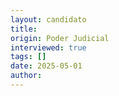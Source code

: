 ```yaml
---
layout: candidato
title: 
origin: Poder Judicial
interviewed: true
tags: []
date: 2025-05-01
author: 
---
```



